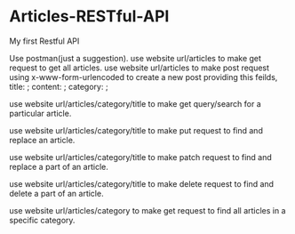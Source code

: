 # Articles-RESTful-API
 My first Restful API
<!-- #Read me file for my API, right now its an article api.
articles were provided by plrplr.com -->
Use postman(just a suggestion).
use website url/articles to make get request to get all articles.
use website url/articles to make post request using x-www-form-urlencoded to create a new post providing this feilds, title: ;
content: ;
category: ;

use website url/articles/category/title to make get query/search for a particular article. 

use website url/articles/category/title to make put request to find and replace an article. 

use website url/articles/category/title to make patch request to find and replace a part of an article. 

use website url/articles/category/title to make delete request to find and delete a part of an article. 

use website url/articles/category to make get request to find all articles in a specific category. 